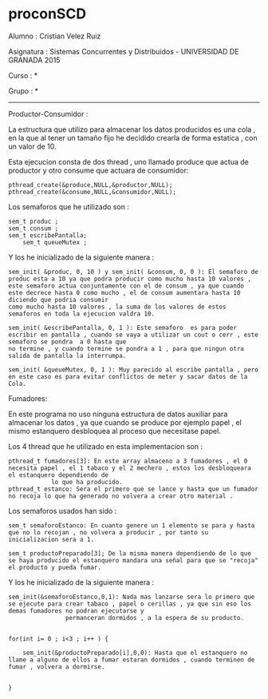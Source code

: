 # proconSCD

Alumno : Cristian Velez Ruiz 

Asignatura : Sistemas Concurrentes y Distribuidos - UNIVERSIDAD DE GRANADA 2015

Curso : *

Grupo : *

_____________________________________________________________________________________________________________

Productor-Consumidor : 

La estructura que utilizo para almacenar los datos producidos es una cola , en la que al tener un tamaño fijo he decidido crearla de forma estatica , con
un valor de 10.

Esta ejecucion consta de dos thread , uno llamado produce que actua de productor y otro consume que actuara de consumidor:

	pthread_create(&produce,NULL,&productor,NULL);
	pthread_create(&consume,NULL,&consumidor,NULL);

Los semaforos que he utilizado son : 
	
	sem_t produc ;
	sem_t consum ; 
	sem_t escribePantalla;
        sem_t queueMutex ;

Y los he inicializado de la siguiente manera : 

	sem_init( &produc, 0, 10 ) y sem_init( &consum, 0, 0 ): El semaforo de produc esta a 10 ya que podra producir como mucho hasta 10 valores , 
	este semaforo actua conjuntamente con el de consum , ya que cuando este decrece hasta 0 como mucho , el de consum aumentara hasta 10 diciendo que podria consumir 
	como mucho hasta 10 valores , la suma de los valores de estos semaforos en toda la ejecucion valdra 10.

	sem_init( &escribePantalla, 0, 1 ): Este semaforo  es para poder escribir en pantalla , cuando se vaya a utilizar un cout o cerr , este semaforo se pondra  a 0 hasta que 
	no termine , y cuando termine se pondra a 1 , para que ningun otra salida de pantalla la interrumpa.

	sem_init( &queueMutex, 0, 1 ): Muy parecido al escribe pantalla , pero en este caso es para evitar conflictos de meter y sacar datos de la Cola.

	

Fumadores: 

En este programa no uso ninguna estructura de datos auxiliar para almacenar los datos , ya que cuando se produce por ejemplo papel , el mismo estanquero desbloquea al proceso que 
necesitase papel.

Los 4 thread que he utilizado en esta implementacion son :
 
	pthread_t fumadores[3]: En este array almaceno a 3 fumadores , el 0 necesita papel , el 1 tabaco y el 2 mechero , estos los desbloqueara el estanquero dependiendo de 
				lo que ha producido.
	pthread_t estanco: Sera el primero que se lance y hasta que un fumador no recoja lo que ha generado no volvera a crear otro material .

Los semaforos usados han sido : 

	sem_t semaforoEstanco: En cuanto genere un 1 elemento se para y hasta que no lo recojan , no volvera a producir , por tanto su inicializacion sera a 1.

	sem_t productoPreparado[3]; De la misma manera dependiendo de lo que se haya producido el estanquero mandara una señal para que se "recoja" el producto y pueda fumar.


Y los he inicializado de la siguiente manera : 

	sem_init(&semaforoEstanco,0,1): Nada mas lanzarse sera lo primero que se ejecute para crear tabaco , papel o cerillas , ya que sin eso los demas fumadores no podran ejecutarse y 
					permanceran dormidos , a la espera de su producto.


	for(int i= 0 ; i<3 ; i++ ) {

		sem_init(&productoPreparado[i],0,0): Hasta que el estanquero no llame a alguno de ellos a fumar estaran dormidos , cuando terminen de fumar , volvera a dormirse.
			

	}
